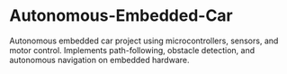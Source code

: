 # Autonomous-Embedded-Car
Autonomous embedded car project using microcontrollers, sensors, and motor control. Implements path-following, obstacle detection, and autonomous navigation on embedded hardware.
